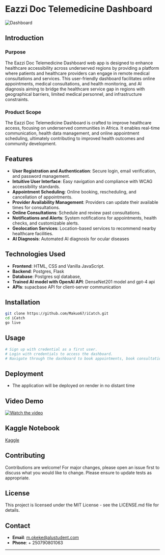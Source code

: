 # Eazzi Doc Telemedicine Dashboard

![Dashboard](./images/Eazzi%20Doc%20dashboard.png)

## Introduction

### Purpose

The Eazzi Doc Telemedicine Dashboard web app is designed to enhance healthcare accessibility across underserved regions by providing a platform where patients and healthcare providers can engage in remote medical consultations and services. This user-friendly dashboard facilitates online appointments, medical consultations, and health monitoring, and AI diagnosis aiming to bridge the healthcare service gap in regions with geographical barriers, limited medical personnel, and infrastructure constraints.

### Product Scope

The Eazzi Doc Telemedicine Dashboard is crafted to improve healthcare access, focusing on underserved communities in Africa. It enables real-time communication, health data management, and online appointment scheduling, ultimately contributing to improved health outcomes and community development.

## Features

- **User Registration and Authentication**: Secure login, email verification, and password management.
- **Intuitive User Interface**: Easy navigation and compliance with WCAG accessibility standards.
- **Appointment Scheduling**: Online booking, rescheduling, and cancellation of appointments.
- **Provider Availability Management**: Providers can update their available times for consultations.
- **Online Consultations**: Schedule and review past consultations.
- **Notifications and Alerts**: System notifications for appointments, health checks, and customizable alerts.
- **Geolocation Services**: Location-based services to recommend nearby healthcare facilities.
- **AI Diagnosis**: Automated AI diagnosis for ocular diseases

## Technologies Used

- **Frontend**: HTML, CSS and Vanilla JavaScript.
- **Backend**: Postgres, Flask
- **Database**: Postgres sql database,
- **Trained AI model with OpenAI API**: DenseNet201 model and gpt-4 api
- **APIs**: supacbase API for client-server communication

## Installation

```bash
git clone https://github.com/Makuo67/iCatch.git
cd iCatch
go live
```

## Usage

```bash
# Sign up with credential as a first user.
# Login with credentials to access the dashboard.
# Navigate through the dashboard to book appointments, book consultation, view health stats, do the AI Diagnosis, or locate hospitals.
```

## Deployment

- The application will be deployed on render in no distant time

## Video Demo

[![Watch the video](https://img.youtube.com/vi/YMNOptAKmvs/maxresdefault.jpg)](https://youtu.be/YMNOptAKmvs)

## Kaggle Notebook
[Kaggle](https://www.kaggle.com/code/okekemakuochukwu/capstone1)


## Contributing

Contributions are welcome! For major changes, please open an issue first to discuss what you would like to change. Please ensure to update tests as appropriate.

## License

This project is licensed under the MIT License - see the LICENSE.md file for details.

## Contact

- **Email**: m.okeke@alustudent.com
- **Phone**: + 250790801063

---
